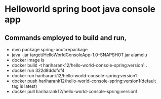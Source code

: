 # Helloworld spring boot java console app

## Commands employed to build and run,
   * mvn package spring-boot:repackage
   * java -jar target/HelloWorldConsoleApp-1.0-SNAPSHOT.jar alamelu
   * docker image ls
   * docker build -t hariharank12/hello-world-console-spring:version1 .
   * docker run 322d8ddcfcf4
   * docker run hariharank12/hello-world-console-spring:version1
   * docker push hariharank12/hello-world-console-spring:version1(default tag is latest)
   * docker pull hariharank12/hello-world-console-spring:version1